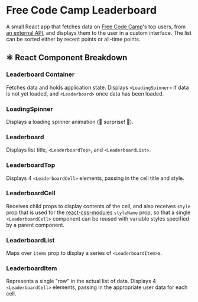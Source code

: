 # Free Code Camp Leaderboard
A small React app that fetches data on [Free Code Camp](https://www.freecodecamp.com)'s top users, from [an external API](https://fcctop100.herokuapp.com/api/fccusers/top/recent), and displays them to the user in a custom interface. The list can be sorted either by recent points or all-time points.

## ⚛ React Component Breakdown

### Leaderboard Container
Fetches data and holds application state. Displays `<LoadingSpinner>` if data is not yet loaded, and `<Leaderboard>` once data has been loaded.

### LoadingSpinner
Displays a loading spinner animation (🎉 surprise! 🎉).

### Leaderboard
Displays list title, `<LeaderboardTop>`, and `<LeaderboardList>`.

### LeaderboardTop
Displays 4 `<LeaderboardCell>` elements, passing in the cell title and style.

### LeaderboardCell
Receives child props to display contents of the cell, and also receives `style` prop that is used for the [react-css-modules](https://github.com/gajus/react-css-modules) `styleName` prop, so that a single `<LeaderboardCell>` component can be reused with variable styles specified by a parent component.

### LeaderboardList
Maps over `items` prop to display a series of `<LeaderboardItem>`s.

### LeaderboardItem
Represents a single "row" in the actual list of data. Displays 4 `<LeaderboardCell>` elements, passing in the appropriate user data for each cell.
